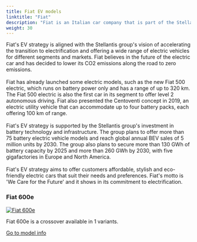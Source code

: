 ```yaml
---
title: Fiat EV models
linktitle: "Fiat"
description: "Fiat is an Italian car company that is part of the Stellantis group, which also includes brands like Peugeot, Citroën, Jeep, Chrysler and Dodge. Fiat is known for its small and compact cars, such as the Fiat 500, Panda and Tipo."
weight: 30
---
```

<!-- markdownlint-disable MD033 -->
<!-- markdownlint-disable MD010 -->
Fiat's EV strategy is aligned with the Stellantis group's vision of accelerating the transition to electrification and offering a wide range of electric vehicles for different segments and markets. Fiat believes in the future of the electric car and has decided to lower its CO2 emissions along the road to zero emissions.<br /><br />Fiat has already launched some electric models, such as the new Fiat 500 electric, which runs on battery power only and has a range of up to 320 km. The Fiat 500 electric is also the first car in its segment to offer level 2 autonomous driving. Fiat also presented the Centoventi concept in 2019, an electric utility vehicle that can accommodate up to four battery packs, each offering 100 km of range.<br /><br />Fiat's EV strategy is supported by the Stellantis group's investment in battery technology and infrastructure. The group plans to offer more than 75 battery electric vehicle models and reach global annual BEV sales of 5 million units by 2030. The group also plans to secure more than 130 GWh of battery capacity by 2025 and more than 260 GWh by 2030, with five gigafactories in Europe and North America.<br /><br />       Fiat's EV strategy aims to offer customers affordable, stylish and eco-friendly electric cars that suit their needs and preferences. Fiat's motto is 'We Care for the Future' and it shows in its commitment to electrification.

<div class="container shadow p-3 mb-5 bg-body-tertiary rounded border">
<h3> Fiat 600e</h3>
	<div class="row">
		<div class="col col-12 col-md-6">
			<a href="600e"><img src="https://media.evkx.net/multimedia/models/fiat/600e/600e/main_1_st.jpg" class="img-fluid" alt="Fiat 600e" ></a>
		</div>
		<div class="col col-12 col-md-6">
<p>
Fiat 600e is a crossover available in 1 variants.
</p>
	<a href="600e/" class="btn btn-outline-primary" role="button">Go to model info</a>
		</div>
	</div>
</div>
